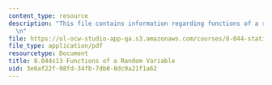 ```yaml
---
content_type: resource
description: "This file contains information regarding functions of a random variable.\r\
  \n"
file: https://ol-ocw-studio-app-qa.s3.amazonaws.com/courses/8-044-statistical-physics-i-spring-2013/3e6af22f98fd34fb7db08dc9a21f1a62_MIT8_044S13_ProbabilityCh3.pdf
file_type: application/pdf
resourcetype: Document
title: 8.044s13 Functions of a Random Variable
uid: 3e6af22f-98fd-34fb-7db0-8dc9a21f1a62
---
```

